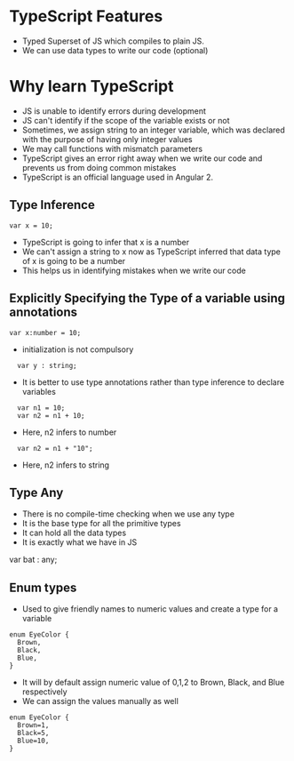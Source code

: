 # TypeScript Features

- Typed Superset of JS which compiles to plain JS.
- We can use data types to write our code (optional)

# Why learn TypeScript

- JS is unable to identify errors during development
- JS can't identify if the scope of the variable exists or not
- Sometimes, we assign string to an integer variable, which was declared with the purpose of having only integer values
- We may call functions with mismatch parameters
- TypeScript gives an error right away when we write our code and prevents us from doing common mistakes
- TypeScript is an official language used in Angular 2.

## Type Inference

```
var x = 10;
```

- TypeScript is going to infer that x is a number
- We can't assign a string to x now as TypeScript inferred that data type of x is going to be a number
- This helps us in identifying mistakes when we write our code

## Explicitly Specifying the Type of a variable using annotations

```
var x:number = 10;
```

- initialization is not compulsory

```
  var y : string;
```

- It is better to use type annotations rather than type inference to declare variables

```
  var n1 = 10;
  var n2 = n1 + 10;
```

- Here, n2 infers to number

```
  var n2 = n1 + "10";
```

- Here, n2 infers to string

## Type Any

- There is no compile-time checking when we use any type
- It is the base type for all the primitive types
- It can hold all the data types
- It is exactly what we have in JS

var bat : any;

## Enum types

- Used to give friendly names to numeric values and create a type for a variable

```
enum EyeColor {
  Brown,
  Black,
  Blue,
}
```

- It will by default assign numeric value of 0,1,2 to Brown, Black, and Blue respectively
- We can assign the values manually as well

```
enum EyeColor {
  Brown=1,
  Black=5,
  Blue=10,
}
```
